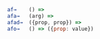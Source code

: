 ```Javascript

af→    () => 
afa→   (arg) => 
afad→  ({prop, prop}) =>
afo→   () => ({prop: value})




```